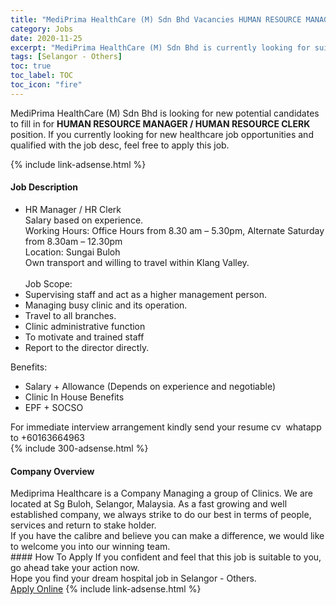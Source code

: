 ```yaml
---
title: "MediPrima HealthCare (M) Sdn Bhd Vacancies HUMAN RESOURCE MANAGER / HUMAN RESOURCE CLERK" 
category: Jobs 
date: 2020-11-25 
excerpt: "MediPrima HealthCare (M) Sdn Bhd is currently looking for suitable person to fill in the HUMAN RESOURCE MANAGER / HUMAN RESOURCE CLERK which positioned at Selangor - Others" 
tags: [Selangor - Others] 
toc: true 
toc_label: TOC 
toc_icon: "fire" 
--- 
```


<p>MediPrima HealthCare (M) Sdn Bhd is looking for new potential candidates to fill in for <b>HUMAN RESOURCE MANAGER / HUMAN RESOURCE CLERK</b> position. If you currently looking for new healthcare job opportunities and qualified with the job desc, feel free to apply this job.
</p>{% include link-adsense.html %} 
<div><div><div><h4>Job Description</h4></div></div><div><div><span><div><ul><li><div>HR Manager / HR Clerk&#160;</div><div>Salary based on experience.<br>Working Hours: Office Hours from 8.30 am &#8211; 5.30pm, Alternate Saturday from 8.30am &#8211; 12.30pm<br>Location: Sungai Buloh</div><div>Own transport and willing to travel within Klang Valley.&#160;<br><br>Job Scope:&#160;</div></li><li><div>Supervising staff and act as a higher management person.&#160;</div></li><li><div>Managing busy clinic and its operation.&#160;</div></li><li><div>Travel to all branches.&#160;</div></li><li><div>Clinic administrative function</div></li><li><div>To motivate and trained staff</div></li><li><div>Report to the director directly.</div></li></ul><div>Benefits:&#160;</div><ul><li><div>Salary + Allowance (Depends on experience and negotiable)&#160;</div></li><li><div>Clinic In House Benefits&#160;</div></li><li><div>EPF + SOCSO&#160;</div></li></ul><div>For immediate interview arrangement kindly send your resume cv&#160; whatapp to +60163664963</div></div></span></div></div></div> 
{% include 300-adsense.html %} 
<div><div><div><h4>Company Overview</h4></div></div><div><div><span><div><div>Mediprima Healthcare is a Company Managing a group of Clinics. We are located at Sg Buloh, Selangor, Malaysia. As a fast growing and well established company, we always strike to do our best in terms of people, services and return to stake holder.&#160;</div>
<div>If you have the calibre and believe you can make a difference, we would like to welcome you into our winning team.</div></div></span></div></div></div> 
#### How To Apply 
If you confident and feel that this job is suitable to you, go ahead take your action now. <br/> 
Hope you find your dream hospital job in Selangor - Others. <br/> 
<a href="https://www.jobstreet.com.my/en/job/human-resource-manager-human-resource-clerk-4430293?jobId=jobstreet-my-job-4430293&sectionRank=5&token=0~324799cf-9fd8-445d-b568-eae39e338750&fr=SRP%20View%20In%20New%20Ta" class="btn btn--warning" target="_blank" rel="nofollow noopenner">Apply Online</a> 
{% include link-adsense.html %} 